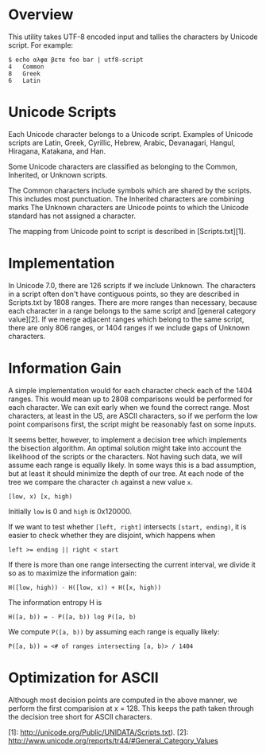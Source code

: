 # Overview

This utility takes UTF-8 encoded input and tallies the characters
by Unicode script.  For example:

    $ echo αλφα βετα foo bar | utf8-script
    4	Common
    8	Greek
    6	Latin


# Unicode Scripts

Each Unicode character belongs to a Unicode script.  Examples of
Unicode scripts are Latin, Greek, Cyrillic, Hebrew, Arabic,
Devanagari, Hangul, Hiragana, Katakana, and Han.

Some Unicode characters are classified as belonging to the Common,
Inherited, or Unknown scripts.

The Common characters include symbols which are shared by the scripts.
This includes most punctuation.  The Inherited characters are
combining marks  The Unknown characters are Unicode points to
which the Unicode standard has not assigned a character.

The mapping from Unicode point to script is described in
[Scripts.txt][1].

# Implementation

In Unicode 7.0, there are 126 scripts if we include Unknown.  The
characters in a script often don't have contiguous points, so they are
described in Scripts.txt by 1808 ranges.  There are more ranges than
necessary, because each character in a range belongs to the same
script and [general category value][2].  If we merge adjacent ranges
which belong to the same script, there are only 806 ranges, or 1404
ranges if we include gaps of Unknown characters.

# Information Gain

A simple implementation would for each character check each of the
1404 ranges.  This would mean up to 2808 comparisons would be
performed for each character.  We can exit early when we found the
correct range.  Most characters, at least in the US, are ASCII
characters, so if we perform the low point comparisons first, the
script might be reasonably fast on some inputs.

It seems better, however, to implement a decision tree which
implements the bisection algorithm.  An optimal solution might take
into account the likelihood of the scripts or the characters.  Not
having such data, we will assume each range is equally likely.  In
some ways this is a bad assumption, but at least it should minimize
the depth of our tree.  At each node of the tree we compare the
character `ch` against a new value `x`.

    [low, x) [x, high)
    
Initially `low` is 0 and `high` is 0x120000.

If we want to test whether `[left, right]` intersects `[start, ending)`,
it is easier to check whether they are disjoint, which happens when

    left >= ending || right < start

If there is more than one range intersecting the current interval, we
divide it so as to maximize the information gain:

    H([low, high)) - H([low, x)) + H([x, high))

The information entropy H is

    H([a, b)) = - P([a, b)) log P([a, b)
    
We compute `P([a, b))` by assuming each range is equally likely:

    P([a, b)) = <# of ranges intersecting [a, b)> / 1404

# Optimization for ASCII

Although most decision points are computed in the above manner, we
perform the first comparision at x = 128.  This keeps the path taken through
the decision tree short for ASCII characters.

[1]: http://unicode.org/Public/UNIDATA/Scripts.txt).
[2]: http://www.unicode.org/reports/tr44/#General_Category_Values
